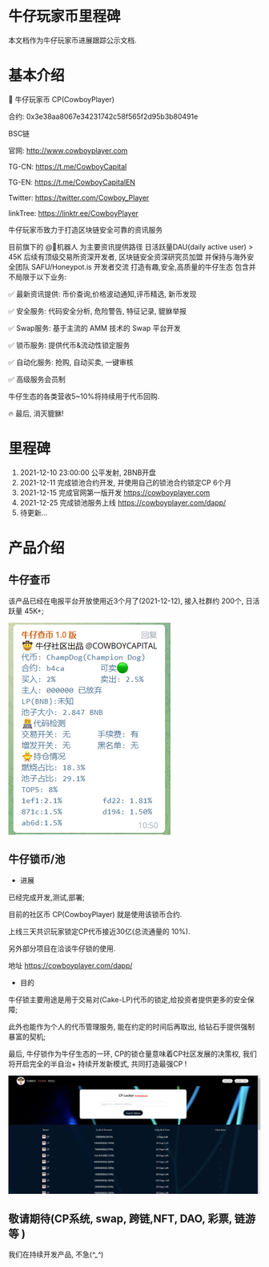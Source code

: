 # 牛仔玩家币里程碑
本文档作为牛仔玩家币进展跟踪公示文档.

# 基本介绍

🤠 牛仔玩家币 CP(CowboyPlayer)

合约: 0x3e38aa8067e34231742c58f565f2d95b3b80491e

BSC链

官网: http://www.cowboyplayer.com

TG-CN: https://t.me/CowboyCapital

TG-EN: https://t.me/CowboyCapitalEN 

Twitter: https://twitter.com/Cowboy_Player

linkTree: https://linktr.ee/CowboyPlayer



牛仔玩家币致力于打造区块链安全可靠的资讯服务

目前旗下的 @🤠机器人 为主要资讯提供路径
日活跃量DAU(daily active user) > 45K
后续有顶级交易所资深开发者, 区块链安全资深研究员加盟
并保持与海外安全团队 SAFU/Honeypot.is 开发者交流 
打造有趣,安全,高质量的牛仔生态
包含并不局限于以下业务:

✅ 最新资讯提供: 币价查询,价格波动通知,评币精选, 新币发现

✅ 安全服务: 代码安全分析, 危险警告, 特征记录, 貔貅举报 

✅ Swap服务: 基于主流的 AMM 技术的 Swap 平台开发

✅ 锁币服务: 提供代币&流动性锁定服务

✅ 自动化服务: 抢购, 自动买卖, 一键审核

✅ 高级服务会员制

牛仔生态的各类营收5~10%将持续用于代币回购.

🔥 最后, 消灭貔貅!



# 里程碑

1. 2021-12-10 23:00:00 公平发射, 2BNB开盘
2. 2021-12-11 完成锁池合约开发, 并使用自己的锁池合约锁定CP 6个月
3. 2021-12-15 完成官网第一版开发 https://cowboyplayer.com
4. 2021-12-25 完成锁池服务上线 https://cowboyplayer.com/dapp/
5. 待更新...



# 产品介绍

## 牛仔查币

该产品已经在电报平台开放使用近3个月了(2021-12-12), 接入社群约 200个, 日活跃量 45K+;



![image-20211212105121009](https://github.com/CowboyPlayer/cp_milestone/blob/main/res/cowboy_bot.png?raw=true)



## 牛仔锁币/池

* 进展

已经完成开发,测试,部署;

目前的社区币 CP(CowboyPlayer) 就是使用该锁币合约.

上线三天共识玩家锁定CP代币接近30亿(总流通量的 10%).

另外部分项目在洽谈牛仔锁的使用.

地址 https://cowboyplayer.com/dapp/

* 目的

牛仔锁主要用途是用于交易对(Cake-LP)代币的锁定,给投资者提供更多的安全保障;

此外也能作为个人的代币管理服务, 能在约定的时间后再取出, 给钻石手提供强制暴富的契机;

最后, 牛仔锁作为牛仔生态的一环, CP的锁仓量意味着CP社区发展的决策权, 我们将开启完全的半自治+ 持续开发新模式, 共同打造最强CP !



![image-20211228153013683](https://github.com/CowboyPlayer/cp_milestone/blob/main/res/locker.png?raw=true)



## 敬请期待(CP系统, swap, 跨链,NFT, DAO, 彩票, 链游等 )

我们在持续开发产品, 不急(*^_^*)
